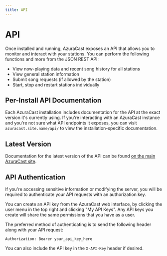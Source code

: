 ```yaml
---
title: API
---
```


# API

Once installed and running, AzuraCast exposes an API that allows you to monitor and interact with your stations. You can perform the following functions and more from the JSON REST API:

- View now-playing data and recent song history for all stations
- View general station information
- Submit song requests (if allowed by the station)
- Start, stop and restart stations individually

## Per-Install API Documentation

Each AzuraCast installation includes documentation for the API at the exact version it's currently using. If you're interacting with an AzuraCast instance and you're not sure what API endpoints it exposes, you can visit `azuracast.site.name/api/` to view the installation-specific documentation.

## Latest Version

Documentation for the latest version of the API can be found [on the main AzuraCast site](http://azuracast.com/api/index.html).

## API Authentication

If you're accessing sensitive information or modifying the server, you will be required to authenticate your API requests with an authorization key.

You can create an API key from the AzuraCast web interface, by clicking the user menu in the top right and clicking "My API Keys". Any API keys you create will share the same permissions that you have as a user.

The preferred method of authenticating is to send the following header along with your API request:

```
Authorization: Bearer your_api_key_here
```

You can also include the API key in the `X-API-Key` header if desired.